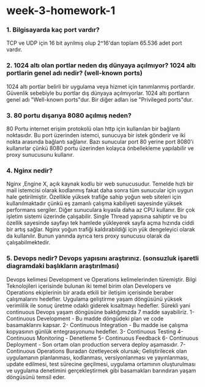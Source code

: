 # week-3-homework-1
### 1. Bilgisayarda kaç port vardır?
TCP ve UDP için 16 bit ayrılmış olup 2^16'dan toplam 65.536 adet port vardır. 
### 2. 1024 altı olan portlar neden dış dünyaya açılmıyor? 1024 altı portlarin genel adı nedir? (well-known ports)
1024 altı portlar belirli bir uygulama veya hizmet için tanımlanmış portlardır. Güvenlik sebebiyle bu portlar dış 
dünyaya açılmıyorlar. 1024 altı portların genel adı "Well-known ports"dur. Bir diğer adları ise "Privileged ports"dur. 
### 3. 80 portu dışarıya 8080 açılmış neden?
80 Portu internet erişim protokolü olan http için kullanılan bir bağlantı noktasıdır. Bu port üzerinden istemci, 
sunucuya bir istek gönderir ve iki nokta arasında bağlantı sağlanır. Bazı sunucular port 80 yerine port 8080'i 
kullanırlar çünkü 8080 portu üzerinden kolayca önbellekleme yapılabilir ve proxy sunucusunu kullanır. 
### 4. Nginx nedir?
Nginx ,Engine X, açık kaynak kodlu bir web sunucusudur. Temelde hızlı bir mail istemcisi olarak kodlanmış fakat daha 
sonra tüm sunucular için uygun hale getirilmiştir. Özellikle yüksek trafiğe sahip yoğun web siteleri için 
kullanılmaktadır çünkü eş zamanlı çalışma kabiliyeti sayesinde yüksek performans sergiler. Diğer sunuculara kıyasla 
daha az CPU kullanır. Bir çok işletim sistemi üzerinde çalışabilir. Single Thread yapısına sahiptir ve bu özellik 
sayesinde sayfayı tek hamlede yükleyerek sayfa açma hızında ciddi bir artış sağlar. Nginx yoğun trafiği kaldırabildiği 
için yük dengeleyici olarak da kullanılır. Bunun yanında ayrıca ters proxy sunucusu olarak da çalışabilmektedir.
### 5. Devops nedir? Devops yapısını araştırınız. (sonsuzluk işaretli diagramdaki başlıkların araştırılması)
Devops kelimesi Development ve Operations kelimelerinden türemiştir. Bilgi Teknolojileri içerisinde bulunan iki temel 
birim olan Developers ve Operations ekiplerinin bir arada etkili bir iletişim içerisinde beraber çalışmalarını hedefler.
Uygulama geliştirme yaşam döngüsünü yüksek verimlilik ile sonuç üretme odaklı giderek kısaltmayı hedefler. Sürekli yani
continuous Devops yaşam döngüsüne baktığımızda 7 madde sayabiliriz. 
    1- Continuous Development - Bu madde döngüdeki plan ve code basamaklarını kapsar. 
    2- Continuous Integration - Bu madde ise çalışma kopyasının günlük entegrasyonunu hedefler. 
    3- Continuous Testing
    4- Continuous Monitoring - Denetleme
    5- Continuous Feedback
    6- Continuous Deployment - Son ortam olan production servera deploy aşamasıdır. 
    7- Continuous Operations
    Buradan özetleyecek olursak;
    Geliştirilecek olan uygulamanın planlanması, kodlanması, versiyonlanması ve yayınlanması, update edilmesi, test sürecine
geçilmesi, uygulama ortamının oluşturulması ve uygulama denetimini gerçekleştirmek gibi basamakları barındıran yaşam
döngüsünü temsil  eder.

